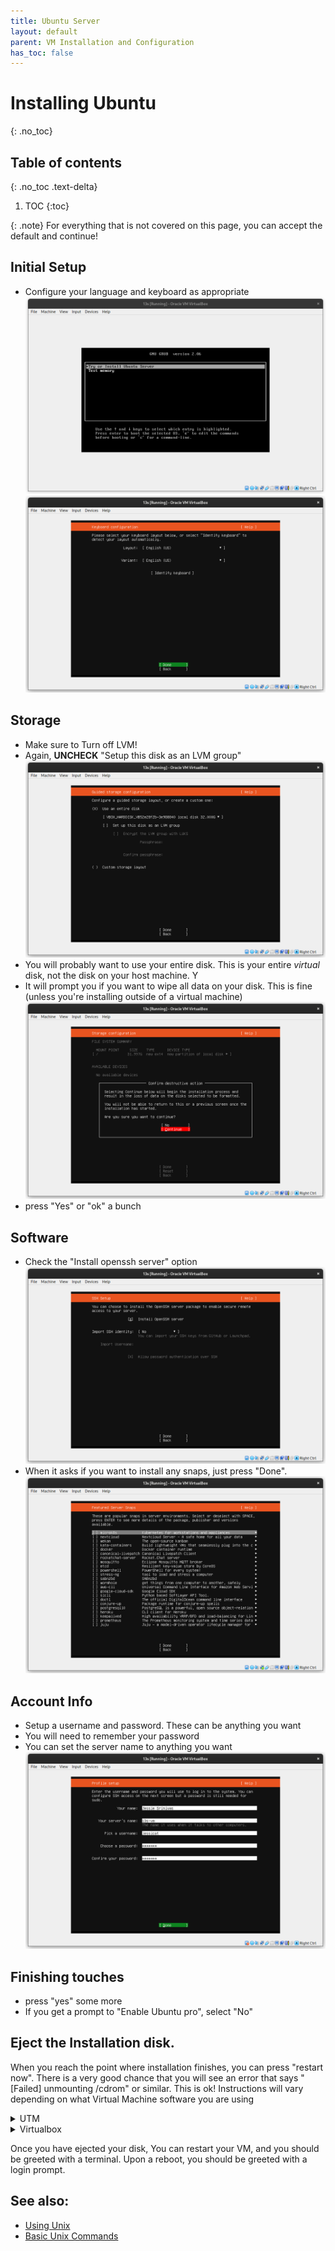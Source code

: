 ```yaml
---
title: Ubuntu Server
layout: default
parent: VM Installation and Configuration
has_toc: false
---
```


# Installing Ubuntu
{: .no_toc}

## Table of contents
{: .no_toc .text-delta}

1. TOC
{:toc}

{: .note}
For everything that is not covered on this page, you can accept the default and continue!

## Initial Setup
- Configure your language and keyboard as appropriate
![install](imgs/ubuntu_steps/install.png)
![install](imgs/ubuntu_steps/keyboard.png)

## Storage
- Make sure to Turn off LVM!
- Again, **UNCHECK** "Setup this disk as an LVM group"
![lvm_no](imgs/ubuntu_steps/disk.png)
- You will probably want to use your entire disk. This is your entire *virtual* disk, not the disk on your host machine. Y
- It will prompt you if you want to wipe all data on your disk. This is fine (unless you're installing outside of a virtual machine)
![urfine](imgs/ubuntu_steps/del.png)
- press "Yes" or "ok" a bunch

## Software
- Check the "Install openssh server" option
![easy ssh](imgs/ubuntu_steps/ssh.png)
- When it asks if you want to install any snaps, just press "Done". 
![snap sucks](imgs/ubuntu_steps/snap_cringe.png)

## Account Info
- Setup a username and password. These can be anything you want
- You will need to remember your password
- You can set the server name to anything you want
![username](imgs/ubuntu_steps/uname.png)

## Finishing touches
- press "yes" some more
- If you get a prompt to "Enable Ubuntu pro", select "No"

## Eject the Installation disk.
When you reach the point where installation finishes, you can press "restart now". There is a very good chance that you will see an error that says "[Failed] unmounting /cdrom" or similar. 
This is ok! 
Instructions will vary depending on what Virtual Machine software you are using
<details>
<summary>UTM</summary>

<ul>
<li> Navigate to settings, Drive settings, USB</li> 
<img src="imgs/mac_inst/eject.png"> 
<li> Press "Delete Drive"</li>
</ul>

</details>

<details>
<summary>Virtualbox</summary>
<ul>
<li> Navigate to Devices, in the top bar, optical drives</li> 
<li> Press "Remove Disk From Virtual Drive"</li>
</ul>
<img src="imgs/ubuntu_steps/eject.png"> 

</details>

Once you have ejected your disk, You can restart your VM, and you should be greeted with a terminal. Upon a reboot, you should be greeted with a login prompt. 



## See also:
- [Using Unix](/usage/index)
- [Basic Unix Commands](/usage/unix_commands)